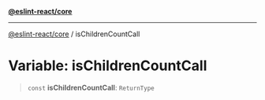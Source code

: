 [**@eslint-react/core**](../README.md)

***

[@eslint-react/core](../README.md) / isChildrenCountCall

# Variable: isChildrenCountCall

> `const` **isChildrenCountCall**: `ReturnType`
